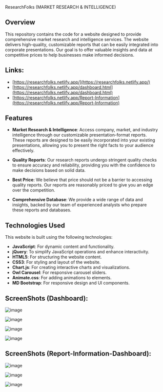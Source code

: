 ResearchFolks (MARKET RESEARCH & INTELLIGENCE)

## Overview
This repository contains the code for a website designed to provide comprehensive market research and intelligence services. The website delivers high-quality, 
customizable reports that can be easily integrated into corporate presentations. Our goal is to offer valuable insights and data at competitive prices to help 
businesses make informed decisions.

## Links:
- [https://researchfolks.netlify.app/](https://researchfolks.netlify.app/)
- [https://researchfolks.netlify.app/dashboard.html](https://researchfolks.netlify.app/dashboard.html)
- [https://researchfolks.netlify.app/Report-Information](https://researchfolks.netlify.app/Report-Information)

## Features
- **Market Research & Intelligence**: Access company, market, and industry intelligence through our customizable presentation-format reports.
These reports are designed to be easily incorporated into your existing presentations, allowing you to present the right facts to your audience effectively.

- **Quality Reports**: Our research reports undergo stringent quality checks to ensure accuracy and reliability, providing you with the confidence to make
decisions based on solid data.

- **Best Price**: We believe that price should not be a barrier to accessing quality reports. Our reports are reasonably priced to give you an edge over the
competition.

- **Comprehensive Database**: We provide a wide range of data and insights, backed by our team of experienced analysts who prepare these reports and databases.

## Technologies Used
This website is built using the following technologies:

- **JavaScript**: For dynamic content and functionality.
- **jQuery**: To simplify JavaScript operations and enhance interactivity.
- **HTML5**: For structuring the website content.
- **CSS3**: For styling and layout of the website.
- **Chart.js**: For creating interactive charts and visualizations.
- **Owl Carousel**: For responsive carousel sliders.
- **Animate.css**: For adding animations to elements.
- **MD Bootstrap**: For responsive design and UI components.


## ScreenShots (Dashboard):

![image](https://github.com/user-attachments/assets/2bfed53f-3ce0-48e5-bc2e-0017782370e6)

![image](https://github.com/user-attachments/assets/41b45d1f-71da-40c6-b7c1-0fe15f3ca69f)

![image](https://github.com/user-attachments/assets/a14b2146-21e2-4b08-848a-8179032b2629)

![image](https://github.com/user-attachments/assets/dc9bcf95-eded-4ccf-b664-6a809fbedae4)


## ScreenShots (Report-Information-Dashboard):

![image](https://github.com/user-attachments/assets/3c4834b7-f3b9-43f9-b14f-d757aad7bf77)

![image](https://github.com/user-attachments/assets/78e33faf-8dc2-4076-ae00-6dc5d71ccaeb)

![image](https://github.com/user-attachments/assets/dc1c5b67-8403-4874-88fe-6461ce475d6c)






